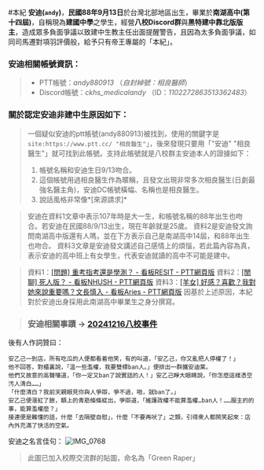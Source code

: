 #本紀 
 **安迪(` andy `)**，**民國88年9月13日**於台灣北部地區出生，畢業於**南湖高中(第十四屆)**，自稱現為**建國中學**之學生，經營**八校Discord群**與**黑特建中靠北版版主**，造成眾多負面爭議以致建中生教主任出面提醒警告，且因為太多負面爭議，如同司馬遷對項羽評價般，給予只有帝王專屬的「本紀」。

### 安迪相關帳號資訊：
> - PTT帳號：*andy880913* （*自封綽號：相良醫師*）
> - Discord帳號：*ckhs_medicalandy* （ID：*1102272863513362483*）

### 關於認定安迪非建中生原因如下：
 > 一個疑似安迪的ptt帳號(andy880913)被找到，使用的關鍵字是`site:https://www.ptt.cc/ "相良醫生"`」，後來發現只要用「"安迪" "相良醫生"」就可找到此帳號。支持此帳號就是八校群主安迪本人的證據如下：
> 1. 帳號名稱和安迪生日9/13吻合。
> 2. 這個帳號用過相良醫生作為暱稱，且發文出現非常多次相良醫生(日劇最強名醫主角)，安迪DC帳號橫幅、名稱也是相良醫生。
> 3. 說話風格非常像*[來源請求]*

> 安迪在資料1文章中表示107年時是大一生，和帳號名稱的88年出生也吻合。若安迪在民國88/9/13出生，現在年齡就是25歲。
> 資料2是安迪發文詢問南湖高中版還有人嗎，並在下方表示自己是南湖高中14屆，和88年出生也吻合。
> 資料3文章是安迪發文講述自己感情上的煩惱，若此篇內容為真，表示安迪的高中班上有女學生，代表安迪就讀的高中不可能是建中。

>資料1：[\[問題\] 重考指考還是學測？ - 看板RESIT - PTT網頁版](https://www.pttweb.cc/bbs/RESIT/M.1551929914.A.F44)
>資料2：[\[閒聊\] 死人版？ - 看板NHUSH - PTT網頁版](https://www.pttweb.cc/bbs/NHUSH/M.1541685023.A.A23)
>資料3：[\[羊女\] 好感？喜歡？我對她來說重要嗎？文長慎入 - 看板Aries - PTT網頁版](https://www.pttweb.cc/bbs/Aries/M.1523020628.A.DC7)
>因基於上述原因，本紀對於安迪出身採用此南湖高中畢業生之身分撰寫。

> ### 安迪相關事蹟 -> [20241216八校事件](https://hackmd.io/@lucasw0908/H1ODuapNke#12%E6%9C%8816%E6%97%A5-%E2%80%94-%E3%80%8A%E5%85%AB%E6%A0%A1%E4%BA%8B%E4%BB%B6%E3%80%8B)

後有人作詞贊曰：
```
安乙己一到店，所有吃瓜的人便都看着他笑，有的叫道，「安乙己，你又亂把人停權了！」
他不回答，對櫃裏說，「溫一些濫權，我要雙標ban人。」便排出一群鐵安迪黨。
他們又故意的高聲嚷道，「你一定又ban了說實話的人！」安乙己睜大眼睛說，「你怎麼這樣憑空汚人清白……」
「什麼清白？我前天親眼見你與人爭辯，爭不過，啪，就ban了。」
安乙己便漲紅了臉，額上的青筋條條綻出，爭辯道，「維護政權不能算濫權…ban人！……服主的的事，能算濫權麼？」
接連便是難懂的話，什麼「去隔壁自慰」，什麼「不要再吠了」之類，引得衆人都鬨笑起來：店內外充滿了快活的空氣。
```
安迪之名言佳句：
![IMG_0768](https://hackmd.io/_uploads/HkcXgRZeeg.png)
> 此圖已加入校際交流群的貼圖，命名為「Green Raper」